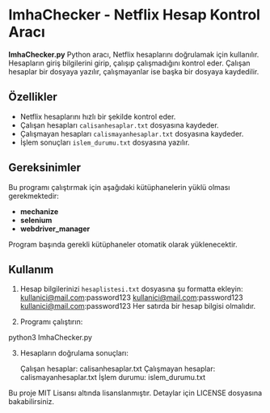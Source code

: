 # ImhaChecker - Netflix Hesap Kontrol Aracı

**ImhaChecker.py** Python aracı, Netflix hesaplarını doğrulamak için kullanılır. Hesapların giriş bilgilerini girip, çalışıp çalışmadığını kontrol eder. Çalışan hesaplar bir dosyaya yazılır, çalışmayanlar ise başka bir dosyaya kaydedilir.

## Özellikler
- Netflix hesaplarını hızlı bir şekilde kontrol eder.
- Çalışan hesapları `calisanhesaplar.txt` dosyasına kaydeder.
- Çalışmayan hesapları `calismayanhesaplar.txt` dosyasına kaydeder.
- İşlem sonuçları `islem_durumu.txt` dosyasına yazılır.

## Gereksinimler
Bu programı çalıştırmak için aşağıdaki kütüphanelerin yüklü olması gerekmektedir:
- **mechanize**
- **selenium**
- **webdriver_manager**

Program başında gerekli kütüphaneler otomatik olarak yüklenecektir.

## Kullanım

1. Hesap bilgilerinizi `hesaplistesi.txt` dosyasına şu formatta ekleyin:
kullanici@mail.com:password123
kullanici@mail.com:password123
kullanici@mail.com:password123
Her satırda bir hesap bilgisi olmalıdır.

2. Programı çalıştırın:

python3 ImhaChecker.py


3. Hesapların doğrulama sonuçları:

    Çalışan hesaplar: calisanhesaplar.txt
    Çalışmayan hesaplar: calismayanhesaplar.txt
    İşlem durumu: islem_durumu.txt
    
    
Bu proje MIT Lisansı altında lisanslanmıştır. Detaylar için LICENSE dosyasına bakabilirsiniz.
